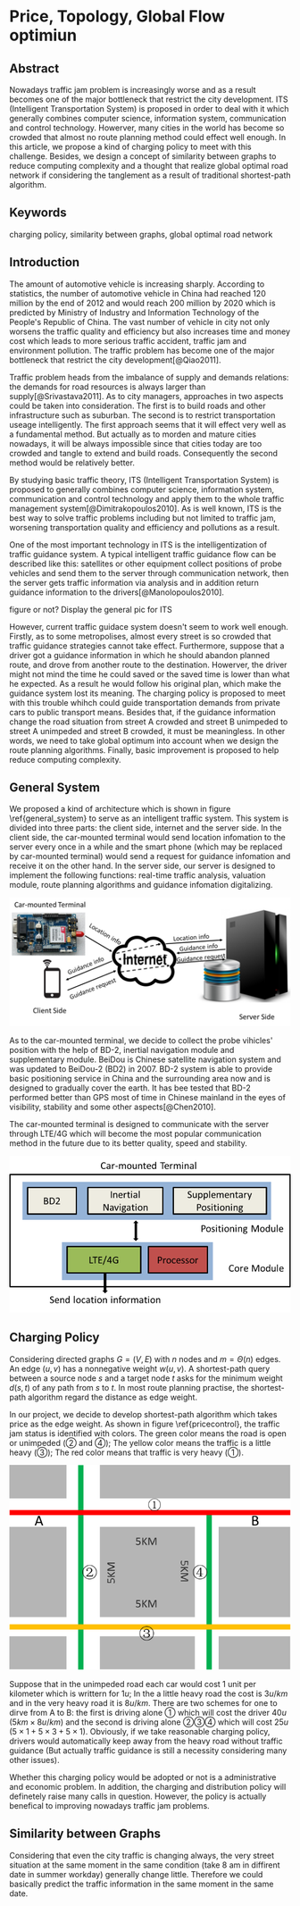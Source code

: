 Price, Topology, Global Flow optimiun
=========================================================

## Abstract

Nowadays traffic jam problem is increasingly worse and as a result becomes one of the major bottleneck that restrict the city development. ITS (Intelligent Transportation System) is proposed in order to deal with it which generally combines computer science, information system, communication and control technology. Howerver, many cities in the world has become so crowded that almost no route planning method could effect well enough. In this article, we propose a kind of charging policy to meet with this challenge. Besides, we design a concept of similarity between graphs to reduce computing complexity and a thought that realize global optimal road network if considering the tanglement as a result of traditional shortest-path algorithm.

## Keywords

charging policy, similarity between graphs, global optimal road network

## Introduction

The amount of automotive vehicle is increasing sharply. According to statistics, the number of automotive vehicle in China had reached 120 million by the end of 2012 and would reach 200 million by 2020 which is predicted by Ministry of Industry and Information Technology of the People's Republic of China. The vast number of vehicle in city not only worsens the traffic quality and efficiency but also increases time and money cost which leads to more serious traffic accident, traffic jam and environment pollution. The traffic problem has become one of the major bottleneck that restrict the city development[@Qiao2011].

Traffic problem heads from the imbalance of supply and demands relations: the demands for road resources is always larger than supply[@Srivastava2011]. As to city managers, approaches in two aspects could be taken into consideration. The first is to build roads and other infrastructure such as  suburban. The second is to restrict transportation useage intelligently. The first approach seems that it will effect very well as a fundamental method. But actually as to morden and mature cities nowadays, it will be always impossible since that cities today are too crowded and tangle to extend and build roads. Consequently the second method would be relatively better. 

By studying basic traffic theory, ITS (Intelligent Transportation System) is proposed to generally combines computer science, information system, communication and control technology and apply them to the whole traffic management system[@Dimitrakopoulos2010]. As is well known, ITS is the best way to solve traffic problems including but not limited to traffic jam, worsening transportation quality and efficiency and pollutions as a result.

One of the most important technology in ITS is the intelligentization of traffic guidance system. A typical intelligent traffic guidance flow can be described like this: satellites or other equipment collect positions of probe vehicles and send them to the server through communication network, then the server gets traffic information via analysis and in addition return guidance information to the drivers[@Manolopoulos2010].

figure or not? Display the general pic for ITS

However, current traffic guidace system doesn't seem to work well enough. Firstly, as to some metropolises, almost every street is so crowded that traffic guidance strategies cannot take effect. Furthermore, suppose that a driver got a guidance information in which he should abandon planned route, and drove from another route to the destination. Howerver, the driver might not mind the time he could saved or the saved time is lower than what he expected. As a result he would follow his original plan, which make the guidance system lost its meaning. The charging policy is proposed to meet with this trouble whihch could guide transportation demands from private cars to public transport means. Besides that, if the guidance information change the road situation from street A crowded and street B unimpeded to street A unimpeded and street B crowded, it must be meaningless. In other words, we need to take global optimum into account when we design the route planning algorithms. Finally, basic improvement is proposed to help reduce computing complexity.

## General System

We proposed a kind of architecture which is shown in figure \ref{general_system}  to serve as an intelligent traffic system. This system is divided into three parts: the client side, internet and the server side. In the client side, the car-mounted terminal would send location infomation to the server every once in a while and the smart phone (which may be replaced by car-mounted terminal) would send a request for guidance infomation and receive it on the other hand. In the server side, our server is designed to implement the following functions: real-time traffic analysis, valuation module, route planning algorithms and guidance infomation digitalizing.

![General System\label{general_system}](general_system.png)

As to the car-mounted terminal, we decide to collect the probe vihicles' position with the help of BD-2, inertial navigation module and supplementary module. BeiDou is Chinese satellite navigation system and was updated to BeiDou-2 (BD2) in 2007. BD-2 system is able to provide basic positioning service in China and the surrounding area now and is designed to gradually cover the earth. It has bee tested that BD-2 performed better than GPS most of time in Chinese mainland in the eyes of visibility, stability and some other aspects[@Chen2010].

The car-mounted terminal is designed to communicate with the server through LTE/4G which will become the most popular communication method in the future due to its better quality, speed and stability.

![Car-mounted Terminal](car_mounted_terminal.png)

## Charging Policy

Considering directed graphs $G=(V,E)$ with $n$ nodes and $m=\Theta (n)$ edges. An edge $(u,v)$ has a nonnegative weight $w(u,v)$. A shortest-path query between a source node $s$ and a target node $t$ asks for the minimum weight $d(s, t)$ of any path from $s$ to $t$. In most route planning practise, the shortest-path algorithm regard the distance as edge weight. 

In our project, we decide to develop shortest-path algorithm which takes price as the edge weight. As shown in figure \ref{pricecontrol}, the traffic jam status is identified with colors. The green color means the road is open or unimpeded (② and ④); The yellow color means the traffic is a little heavy (③); The red color means that traffic is very heavy (①). 

![Pricing System Sketch\label{pricecontrol}](pricecontrol.png)

Suppose that in the unimpeded road each car would cost 1 unit per kilometer which is writtern for $1u$; In the a little heavy road the cost is $3u/km$ and in the very heavy road it is $8u/km$. There are two schemes for one to dirve from A to B: the first is driving alone ① which will cost the driver $40u$ ($5km\times 8u/km$) and the second is driving alone ②③④ which will cost $25u$ ($5\times1+5\times3+5\times1$). Obviously, if we take reasonable charging policy, drivers would automatically keep away from the heavy road without traffic guidance (But actually traffic guidance is still a necessity considering many other issues).

Whether this charging policy would be adopted or not is a administrative and  economic problem. In addition, the charging and distribution policy will definetely raise many calls in question. However, the policy is actually benefical to improving nowadays traffic jam problems.

## Similarity between Graphs

Considering that even the city traffic is changing always, the very street situation at the same moment in the same condition (take 8 am in diffirent date in summer workday) generally change little. Therefore we could basically predict the traffic information in the same moment in the same date. 

## 
